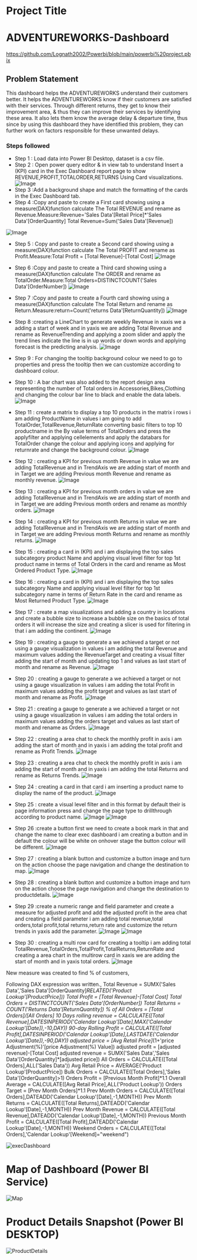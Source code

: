 # Project Title
# ADVENTUREWORKS-Dashboard

https://github.com/Lognath2002/Powerbi/blob/main/powerbi%20project.pbix

## Problem Statement

This dashboard helps the ADVENTUREWORKS understand their customers better. It helps the ADVENTUREWORKS know if their customers are satisfied with their services. Through different returns, they get to know their improvement area, & thus they can improve their services by identifying these area. It also lets them know the average delay & departure time, thus since by using this dashboard they have identified this problem, they can further work on factors responsible for these unwanted delays.

### Steps followed 

- Step 1 : Load data into Power BI Desktop, dataset is a csv file.
- Step 2 : Open power query editor & in view tab  to understand Insert a (KPI) card in the Exec Dashboard report page to show REVENUE,PROFIT,TOTALORDER,RETURNS Using Card visualizations.
![Image](https://github.com/user-attachments/assets/f04faeae-56f7-4bac-8b68-97e7b9d2d7b5)
- Step 3 :Add a background shape and match the formatting of the cards in the Exec Dashboard tab.
- Step 4 :Copy and paste to create a First card showing using a measure(DAX)function calculate The Total REVENUE and rename as Revenue.Measure:Revenue='Sales Data'[Retail Price]*'Sales Data'[OrderQuantity]
Total Revenue=Sum('Sales Data'[Revenue])


![Image](https://github.com/user-attachments/assets/e84a4da8-961a-46ff-8c32-df1bc512ecb3)
- Step 5 : Copy and paste to create a Second card showing using a measure(DAX)function calculate The Total PROFIT and rename as Profit.Measure:Total Profit = [Total Revenue]-[Total Cost]
![Image](https://github.com/user-attachments/assets/8752871b-9290-4734-b772-103090a7f004)

- Step 6 :Copy and paste to create a Third card showing using a measure(DAX)function calculate The ORDER and rename as TotalOrder.Measure:Total Orders=DISTINCTCOUNT('Sales Data'[OrderNumber])
![Image](https://github.com/user-attachments/assets/6666ca9c-d5cb-49a8-83ee-b07e4a15d3da)

- Step 7 :Copy and paste to create a Fourth card showing using a measure(DAX)function calculate The Total Return and rename as Return.Measure:return=Count('returns Data'[ReturnQuantity])
![Image](https://github.com/user-attachments/assets/6e81aa5c-c9c3-43f3-85dc-ca66e77ce892)

- Step 8 :creating a LineChart to generate weekly Revenue in xaxis we a adding a start of week and in yaxis we are adding Total Revenue and rename as RevenueTrending and applying a zoom slider and apply the trend lines indicate the line is in up words or down words and applying forecast is the predicting analysis.
![Image](https://github.com/user-attachments/assets/61d40766-68fa-4f87-90c4-89107da6ac43)
- Step 9 : For changing the tooltip background colour we need to go to properties and press the tooltip then we can customize according to dashboard colour.
- Step 10 : A bar chart was also added to the report design area representing the number of Total orders in Accessories,Bikes,Clothing and changing the colour bar line to black and enable the data labels.
![Image](https://github.com/user-attachments/assets/799fdaef-5142-46b0-a4ef-9152500cb509)

- Step 11 : create a matrix to display a top 10 products in the matrix i rows i am adding ProductName in values i am going to add TotalOrder,TotalRevenue,ReturnRate converting basic filters to  top 10 productname in the By value terms of TotalOrders and press the applyfilter and applying cellelements and apply the databars for TotalOrder change the colour and applying icons and applying for returnrate and change the background colour.
![Image](https://github.com/user-attachments/assets/34c6b66e-d053-49f1-8d09-b73504e829be)
- Step 12 : creating a KPI for previous month Revenue in value we are adding TotalRevenue and in TrendAxis we are adding start of month and in Target we are adding Previous month Revenue and rename as monthly revenue.
![Image](https://github.com/user-attachments/assets/f2e6e0f0-60d5-4e5b-9de3-8a0f1c1beaef)
- Step 13 : creating a KPI for previous month orders in value we are adding TotalRevenue and in TrendAxis we are adding start of month and in Target we are adding Previous month orders and rename as monthly orders.
![Image](https://github.com/user-attachments/assets/fbca20a1-1500-4aab-b818-5a6559234a99)
- Step 14 : creating a KPI for previous month Returns in value we are adding TotalRevenue and in TrendAxis we are adding start of month and in Target we are adding Previous month Returns and rename as monthly returns. 
![Image](https://github.com/user-attachments/assets/ac9b3a79-994b-4524-852c-0fb50e4c7210)
- Step 15 : creating a card in (KPI) and i am displaying the top sales subcategory product Name and applying visual level filter for top 1st product name in terms of Total Orders in the card and rename as Most Ordered Product Type.
![Image](https://github.com/user-attachments/assets/29abeaa1-f84c-4600-b071-fa8f3c4fb720)
 - Step 16 : creating a card in (KPI) and i am displaying the top sales subcategory Name and applying visual level filter for top 1st subcategory name in terms of Return Rate in the card and rename as Most Returned Product Type.
 ![Image](https://github.com/user-attachments/assets/9b2cf8b4-d5b3-4c53-bfb9-75de21211fb0)
 - Step 17 : create a map visualizations and adding a country in locations and create a bubble size to increase a bubble size on the basics of total orders it will increase the size and creating a slicer is used for filtering in that i am adding the continent.
![Image](https://github.com/user-attachments/assets/94513be7-055d-4169-8cc1-59118be37591)
  - Step 19 : creating a gauge to generate a we achieved a target or not using a gauge visualization in values i am adding the total Revenue and maximum values adding the RevenueTarget and creating a visual filter adding the start of month and updating top 1 and values as last start of month and rename as Revenue.
  ![Image](https://github.com/user-attachments/assets/4d66977c-d895-4c5a-8173-34b91b49fc1f)
  - Step 20 : creating a gauge to generate a we achieved a target or not using a gauge visualization in values i am adding the total Profit in  maximum values adding the profit target and values as last start of month and rename as Profit.
  ![Image](https://github.com/user-attachments/assets/4dfe16b7-6dc0-4659-a53b-193b262523f4)
  - Step 21 : creating a gauge to generate a we achieved a target or not using a gauge visualization in values i am adding the total orders in  maximum values adding the orders target and values as last start of month and rename as Orders.
  ![Image](https://github.com/user-attachments/assets/77f0817c-d384-4463-bd08-b1388c290ff4)
  - Step 22 : creating a area chat to check the monthly profit in axis i am adding the start of month and in yaxis i am adding the total profit and rename as Profit Trends.
  ![Image](https://github.com/user-attachments/assets/6e968b11-54e1-4074-942a-d1b38c03a942)
  - Step 23 : creating a area chat to check the monthly profit in axis i am adding the start of month and in yaxis i am adding the total Returns and rename as  Returns Trends.
  ![Image](https://github.com/user-attachments/assets/b8527b9a-5a22-47dc-9980-52c9f80c3384)
  - Step 24 : creating a card in that card i am inserting a product name to display the name of the product.
  ![Image](https://github.com/user-attachments/assets/743e81c0-1828-4f0c-90d0-7547be2d1cfe)
  - Step 25 : create a visual level filter and in this format by default their is page information press and change the page type to drillthrough according to product name.
  ![Image](https://github.com/user-attachments/assets/ebcbf92b-9341-41fd-b1d1-41aa81c9d74c)
  ![Image](https://github.com/user-attachments/assets/a8daf419-360c-40f1-b6ec-e6930eb171f7)
  - Step 26 :create a button first we need to create a book mark in that and change the name to clear exec dashboard i am creating a button and in default the colour will be white on onhover stage the button colour will be different.
  ![Image](https://github.com/user-attachments/assets/a7384b78-b468-48e6-a2fb-101693379cf3)
  - Step 27 : creating a blank button and customize a button image and turn on the action choose the page navigation and change the destination to map.
  ![Image](https://github.com/user-attachments/assets/ad31d3b3-d324-4f76-a867-180cfcfdf7cd)
  - Step 28 : creating a blank button and customize a button image and turn on the action choose the page navigation and change the destination to productdetails.
  ![Image](https://github.com/user-attachments/assets/83fe71f3-dede-4e0b-823e-bb87acd70ffd)
  - Step 29 :create a numeric range and field parameter and create a measure for adjusted profit and add the adjusted profit in the area chat and creating a field parameter i am adding total revenue,total orders,total profit,total returns,return rate and customize the return trends in yaxis add the parameter.
  ![Image](https://github.com/user-attachments/assets/866197d4-ffcb-4499-b38b-a65cac4815b5)
  ![Image](https://github.com/user-attachments/assets/244536e5-0e4d-44e9-8009-747d95526aaf)
  - Step 30 : creating a multi row card for creating a tooltip i am adding total TotalRevenue,TotalOrders,TotalProfit,TotalReturns,ReturnRate and creating a area chart in the multirow card in xaxis we are adding the start of month and in yaxis total orders. 
![Image](https://github.com/user-attachments/assets/6f684e12-b5ad-4eb8-ab66-c87b42c52a3c)
 

 New measure was created to find  % of customers,
 
 Following DAX expression was written.,
 Total Revenue = SUMX('Sales Data','Sales Data'[OrderQuantity]*RELATED('Product Lookup'[ProductPrice]))
 Total Profit = [Total Revenue]-[Total Cost]
 Total Orders = DISTINCTCOUNT('Sales Data'[OrderNumber])
 Total Returns = COUNT('Returns Data'[ReturnQuantity])
 % of All Orders = [Total Orders]/[All Orders]
 10 Days rolling revenue = CALCULATE([Total Revenue],DATESINPERIOD('Calendar Lookup'[Date],MAX('Calendar Lookup'[Date]),-10,DAY))
 90-day Rolling Profit = CALCULATE([Total Profit],DATESINPERIOD('Calendar Lookup'[Date],LASTDATE('Calendar Lookup'[Date]),-90,DAY))
 adjusted price = [Avg Retail Price]*(1+'price Adjustment(%)'[price Adjustment(%) Value])
 adjusted profit = [adjusted revenue]-[Total Cost]
 adjusted revenue = SUMX('Sales Data','Sales Data'[OrderQuantity]*[adjusted price])
 All Orders = CALCULATE([Total Orders],ALL('Sales Data'))
 Avg Retail Price = AVERAGE('Product Lookup'[ProductPrice])
 Bulk Orders = CALCULATE([Total Orders],'Sales Data'[OrderQuantity]>1)
 Orders Profit = [Previous Month Profit]*1.1
 Overall Average = CALCULATE([Avg Retail Price],ALL('Product Lookup'))
 Orders Target = [Prev Month Orders]*1.1
 Prev Month Orders = CALCULATE([Total Orders],DATEADD('Calendar Lookup'[Date],-1,MONTH))
 Prev Month Returns = CALCULATE([Total Returns],DATEADD('Calendar Lookup'[Date],-1,MONTH))
 Prev Month Revenue = CALCULATE([Total Revenue],DATEADD('Calendar Lookup'[Date],-1,MONTH))
 Previous Month Profit = CALCULATE([Total Profit],DATEADD('Calendar Lookup'[Date],-1,MONTH))
 Weekend Orders = CALCULATE([Total Orders],'Calendar Lookup'[Weekend]="weekend")
 
 ![execDashboard](https://github.com/user-attachments/assets/9c538075-3821-40e1-9cc9-21dda02dd784)

# Map of Dashboard (Power BI Service)

![Map](https://github.com/user-attachments/assets/2ae36bb1-0b6c-4ce0-ae38-7dd869100b86)

 
 # Product Details Snapshot (Power BI DESKTOP)

![ProductDetails](https://github.com/user-attachments/assets/c341f5a8-adc1-4a10-bb72-9edc0aacfdda) 

